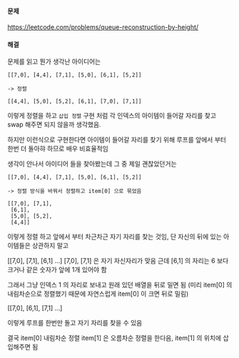 #### 문제
https://leetcode.com/problems/queue-reconstruction-by-height/

#### 해결
문제를 읽고 뭔가 생각난 아이디어는

```
[[7,0], [4,4], [7,1], [5,0], [6,1], [5,2]]

-> 정렬

[[4,4], [5,0], [5,2], [6,1], [7,0], [7,1]]
```

이렇게 정렬을 하고 `삽입 정렬` 구현 처럼 각 인덱스의 아이템이 들어갈 자리를 찾고 swap 해주면 되지 않을까 생각했음.

하지만 이런식으로 구현한다면 아이템이 들어갈 자리를 찾기 위해 루프를 앞에서 부터 한번 더 돌아햐 하므로 배우 비효율적임

생각이 안나서 아이디어 들을 찾아봤는데 그 중 제일 괜찮았던거는

```
[[7,0], [4,4], [7,1], [5,0], [6,1], [5,2]]

-> 정렬 방식을 바꿔서 정렬하고 item[0] 으로 묶었음 

[[7,0], [7,1],
 [6,1],
 [5,0], [5,2],
 [4,4]]
```

이렇게 정렬 하고 앞에서 부터 차근차근 자기 자리를 찾는 것임, 단 자신의 뒤에 있는 아이템들은 상관하지 말고

[[7,0], [7,1], [6,1] ...] [7,0], [7,1] 은 자기 자신자리가 맞음 근데 [6,1] 의 자리는 6 보다 크거나 같은 숫자가 앞에 1개 있어야 함

그래서 그냥 인덱스 1 의 자리로 보내고 원래 있던 배열을 뒤로 밀면 됨 (미리 item[0] 의 내림차순으로 정렬했기 때문에 자연스럽게 item[0] 이 크면 뒤로 밀림)

[[7,0], [6,1], [7,1] ...]

이렇게 루프를 한번만 돌고 자기 자리를 찾을 수 있음

결국 item[0] 내림차순 정렬 item[1] 은 오름차순 정렬을 한다음, item[1] 의 위치에 삽입해주면 됨
